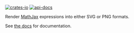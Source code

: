 <!-- [![CI](https://github.com/Nigecat/mathjax/actions/workflows/main.yml/badge.svg)](https://github.com/Nigecat/mathjax/actions) -->
[![crates-io](https://img.shields.io/crates/v/mathjax.svg)](https://crates.io/crates/mathjax)
[![api-docs](https://docs.rs/mathjax/badge.svg)](https://docs.rs/mathjax})

Render [MathJax](https://www.mathjax.org/) expressions into either SVG or PNG formats.

See [the docs](https://docs.rs/mathjax) for documentation.
